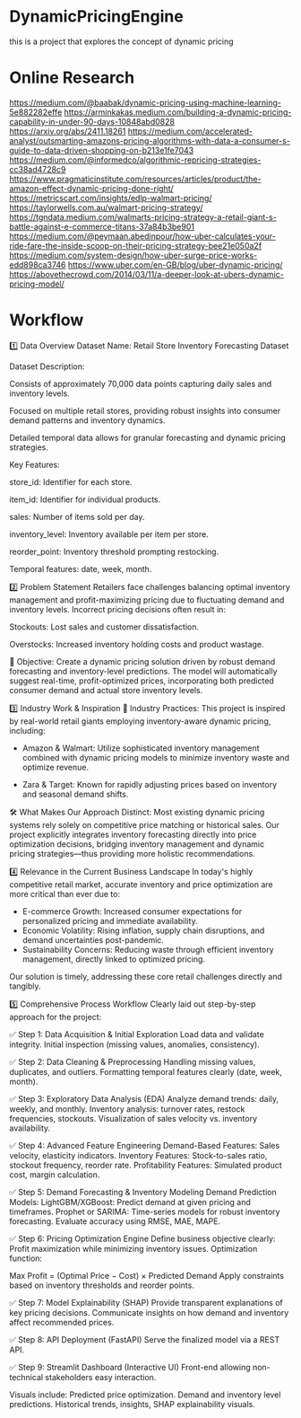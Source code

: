 # DynamicPricingEngine
this is a project that explores the concept of dynamic pricing


# Online Research
https://medium.com/@baabak/dynamic-pricing-using-machine-learning-5e882282effe
https://arminkakas.medium.com/building-a-dynamic-pricing-capability-in-under-90-days-10848abd0828
https://arxiv.org/abs/2411.18261
https://medium.com/accelerated-analyst/outsmarting-amazons-pricing-algorithms-with-data-a-consumer-s-guide-to-data-driven-shopping-on-b213e1fe7043
https://medium.com/@informedco/algorithmic-repricing-strategies-cc38ad4728c9
https://www.pragmaticinstitute.com/resources/articles/product/the-amazon-effect-dynamic-pricing-done-right/
https://metricscart.com/insights/edlp-walmart-pricing/
https://taylorwells.com.au/walmart-pricing-strategy/
https://tgndata.medium.com/walmarts-pricing-strategy-a-retail-giant-s-battle-against-e-commerce-titans-37a84b3be901
https://medium.com/@peymaan.abedinpour/how-uber-calculates-your-ride-fare-the-inside-scoop-on-their-pricing-strategy-bee21e050a2f
https://medium.com/system-design/how-uber-surge-price-works-edd898ca3746
https://www.uber.com/en-GB/blog/uber-dynamic-pricing/
https://abovethecrowd.com/2014/03/11/a-deeper-look-at-ubers-dynamic-pricing-model/



# Workflow
1️⃣ Data Overview
Dataset Name: Retail Store Inventory Forecasting Dataset

Dataset Description:

Consists of approximately 70,000 data points capturing daily sales and inventory levels.

Focused on multiple retail stores, providing robust insights into consumer demand patterns and inventory dynamics.

Detailed temporal data allows for granular forecasting and dynamic pricing strategies.

Key Features:

store_id: Identifier for each store.

item_id: Identifier for individual products.

sales: Number of items sold per day.

inventory_level: Inventory available per item per store.

reorder_point: Inventory threshold prompting restocking.

Temporal features: date, week, month.

2️⃣ Problem Statement
Retailers face challenges balancing optimal inventory management and profit-maximizing pricing due to fluctuating demand and inventory levels. Incorrect pricing decisions often result in:

Stockouts: Lost sales and customer dissatisfaction.

Overstocks: Increased inventory holding costs and product wastage.

🎯 Objective:
Create a dynamic pricing solution driven by robust demand forecasting and inventory-level predictions. The model will automatically suggest real-time, profit-optimized prices, incorporating both predicted consumer demand and actual store inventory levels.

3️⃣ Industry Work & Inspiration
📌 Industry Practices:
This project is inspired by real-world retail giants employing inventory-aware dynamic pricing, including:

- Amazon & Walmart: Utilize sophisticated inventory management combined with dynamic pricing models to minimize inventory waste and optimize revenue.

- Zara & Target: Known for rapidly adjusting prices based on inventory and seasonal demand shifts.

🛠 What Makes Our Approach Distinct:
Most existing dynamic pricing systems rely solely on competitive price matching or historical sales.
Our project explicitly integrates inventory forecasting directly into price optimization decisions, bridging inventory management and dynamic pricing strategies—thus providing more holistic recommendations.



4️⃣ Relevance in the Current Business Landscape
In today's highly competitive retail market, accurate inventory and price optimization are more critical than ever due to:

- E-commerce Growth: Increased consumer expectations for personalized pricing and immediate availability.
- Economic Volatility: Rising inflation, supply chain disruptions, and demand uncertainties post-pandemic.
- Sustainability Concerns: Reducing waste through efficient inventory management, directly linked to optimized pricing.

Our solution is timely, addressing these core retail challenges directly and tangibly.



5️⃣ Comprehensive Process Workflow
Clearly laid out step-by-step approach for the project:

✅ Step 1: Data Acquisition & Initial Exploration
Load data and validate integrity.
Initial inspection (missing values, anomalies, consistency).

✅ Step 2: Data Cleaning & Preprocessing
Handling missing values, duplicates, and outliers.
Formatting temporal features clearly (date, week, month).

✅ Step 3: Exploratory Data Analysis (EDA)
Analyze demand trends: daily, weekly, and monthly.
Inventory analysis: turnover rates, restock frequencies, stockouts.
Visualization of sales velocity vs. inventory availability.

✅ Step 4: Advanced Feature Engineering
Demand-Based Features: Sales velocity, elasticity indicators.
Inventory Features: Stock-to-sales ratio, stockout frequency, reorder rate.
Profitability Features: Simulated product cost, margin calculation.

✅ Step 5: Demand Forecasting & Inventory Modeling
Demand Prediction Models:
LightGBM/XGBoost: Predict demand at given pricing and timeframes.
Prophet or SARIMA: Time-series models for robust inventory forecasting.
Evaluate accuracy using RMSE, MAE, MAPE.

✅ Step 6: Pricing Optimization Engine
Define business objective clearly:
Profit maximization while minimizing inventory issues.
Optimization function:

Max Profit = (Optimal Price − Cost) × Predicted Demand
Apply constraints based on inventory thresholds and reorder points.


✅ Step 7: Model Explainability (SHAP)
Provide transparent explanations of key pricing decisions.
Communicate insights on how demand and inventory affect recommended prices.


✅ Step 8: API Deployment (FastAPI)
Serve the finalized model via a REST API.


✅ Step 9: Streamlit Dashboard (Interactive UI)
Front-end allowing non-technical stakeholders easy interaction.

Visuals include:
Predicted price optimization.
Demand and inventory level predictions.
Historical trends, insights, SHAP explainability visuals.
